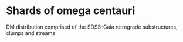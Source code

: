 # Shards of omega centauri
DM distribution comprised of the SDSS-Gaia retrograde substructures, clumps and streams
